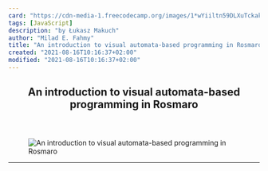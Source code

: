 ```yaml
---
card: "https://cdn-media-1.freecodecamp.org/images/1*wYiiltn59DLXuTckakv8rg.png"
tags: [JavaScript]
description: "by Łukasz Makuch"
author: "Milad E. Fahmy"
title: "An introduction to visual automata-based programming in Rosmaro"
created: "2021-08-16T10:16:37+02:00"
modified: "2021-08-16T10:16:37+02:00"
---
```

<div class="site-wrapper">
<main id="site-main" class="site-main outer">
<div class="inner">
<article class="post-full post tag-javascript tag-web-development tag-programming tag-tech tag-coding ">
<header class="post-full-header">
<h1 class="post-full-title">An introduction to visual automata-based programming in Rosmaro</h1>
</header>
<figure class="post-full-image">
<picture>
<source media="(max-width: 700px)" sizes="1px" srcset="data:image/gif;base64,R0lGODlhAQABAIAAAAAAAP///yH5BAEAAAAALAAAAAABAAEAAAIBRAA7 1w">
<source media="(min-width: 701px)" sizes="(max-width: 800px) 400px,
(max-width: 1170px) 700px,
1400px" srcset="https://cdn-media-1.freecodecamp.org/images/1*wYiiltn59DLXuTckakv8rg.png 300w,
https://cdn-media-1.freecodecamp.org/images/1*wYiiltn59DLXuTckakv8rg.png 600w,
https://cdn-media-1.freecodecamp.org/images/1*wYiiltn59DLXuTckakv8rg.png 1000w,
https://cdn-media-1.freecodecamp.org/images/1*wYiiltn59DLXuTckakv8rg.png 2000w">
<img onerror="this.style.display='none'" src="https://cdn-media-1.freecodecamp.org/images/1*wYiiltn59DLXuTckakv8rg.png" alt="An introduction to visual automata-based programming in Rosmaro">
</picture>
</figure>
<section class="post-full-content">
<div class="post-content medium-migrated-article">
</div>
<hr>
</section>
</article>
</div>
</main>
</div>
<!-- Google Tag Manager (noscript) -->
<!-- End Google Tag Manager (noscript) -->
